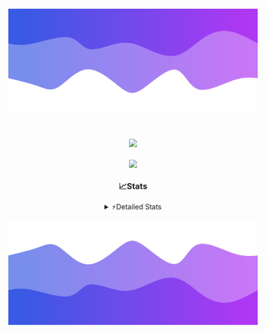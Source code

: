 ![Header](./header.png)
<div align="center">

<h1 align="center">
  <a href="https://git.io/typing-svg">
    <img src="https://readme-typing-svg.herokuapp.com/?lines=Hello,+There!+%F0%9F%91%8B;This+is+chicho.;Owner+on+Ocean;&center=true&size=25">
  </a>
</h1>
  
<p align="center">
  <img src="https://lanyard.cnrad.dev/api/852683595378196480" />
</p>

### 📈Stats
<details>
    <summary> ⚡Detailed Stats</summary>
    <br/>

<!--START_SECTION:waka-->
![Code Time](http://img.shields.io/badge/Code%20Time-763%20hrs%201%20min-blue)

![Profile Views](http://img.shields.io/badge/Profile%20Views-2-blue)

**🐱 My GitHub Data** 

> 📦 75.6 kB Used in GitHub's Storage 
 > 
> 🏆 29 Contributions in the Year 2024
 > 
> 🚫 Not Opted to Hire
 > 
> 📜 15 Public Repositories 
 > 
> 🔑 7 Private Repositories 
 > 
**I'm a Night 🦉** 

```text
🌞 Morning                22 commits          █░░░░░░░░░░░░░░░░░░░░░░░░   05.57 % 
🌆 Daytime                54 commits          ███░░░░░░░░░░░░░░░░░░░░░░   13.67 % 
🌃 Evening                171 commits         ███████████░░░░░░░░░░░░░░   43.29 % 
🌙 Night                  148 commits         █████████░░░░░░░░░░░░░░░░   37.47 % 
```
📅 **I'm Most Productive on Tuesday** 

```text
Monday                   23 commits          █░░░░░░░░░░░░░░░░░░░░░░░░   05.82 % 
Tuesday                  108 commits         ███████░░░░░░░░░░░░░░░░░░   27.34 % 
Wednesday                80 commits          █████░░░░░░░░░░░░░░░░░░░░   20.25 % 
Thursday                 55 commits          ███░░░░░░░░░░░░░░░░░░░░░░   13.92 % 
Friday                   42 commits          ███░░░░░░░░░░░░░░░░░░░░░░   10.63 % 
Saturday                 34 commits          ██░░░░░░░░░░░░░░░░░░░░░░░   08.61 % 
Sunday                   53 commits          ███░░░░░░░░░░░░░░░░░░░░░░   13.42 % 
```


📊 **This Week I Spent My Time On** 

```text
🕑︎ Time Zone: America/Argentina/Buenos_Aires

💬 Programming Languages: 
JavaScript               1 hr 24 mins        ██████████████████░░░░░░░   73.01 % 
YAML                     16 mins             ████░░░░░░░░░░░░░░░░░░░░░   14.17 % 
Python                   11 mins             ██░░░░░░░░░░░░░░░░░░░░░░░   09.70 % 
HTML                     1 min               ░░░░░░░░░░░░░░░░░░░░░░░░░   01.61 % 
JSON                     1 min               ░░░░░░░░░░░░░░░░░░░░░░░░░   01.38 % 

🔥 Editors: 
VS Code                  1 hr 56 mins        █████████████████████████   100.00 % 

🐱‍💻 Projects: 
Backend                  1 hr 43 mins        ██████████████████████░░░   88.92 % 
Unknown Project          11 mins             ██░░░░░░░░░░░░░░░░░░░░░░░   09.70 % 
chicho                   1 min               ░░░░░░░░░░░░░░░░░░░░░░░░░   01.38 % 

💻 Operating System: 
Mac                      1 hr 56 mins        █████████████████████████   100.00 % 
```

**I Mostly Code in JavaScript** 

```text
JavaScript               8 repos             ███████░░░░░░░░░░░░░░░░░░   26.67 % 
HTML                     7 repos             ██████░░░░░░░░░░░░░░░░░░░   23.33 % 
C#                       2 repos             ██░░░░░░░░░░░░░░░░░░░░░░░   06.67 % 
SCSS                     1 repo              █░░░░░░░░░░░░░░░░░░░░░░░░   03.33 % 
Batchfile                1 repo              █░░░░░░░░░░░░░░░░░░░░░░░░   03.33 % 
```




 Last Updated on 04/07/2024 08:18:09 UTC
<!--END_SECTION:waka-->
</details>

![Footer](./footer.png)
